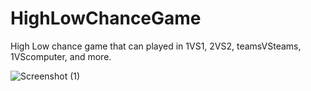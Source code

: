 # HighLowChanceGame
High Low chance game that can played in 1VS1, 2VS2, teamsVSteams, 1VScomputer, and more.

![Screenshot (1)](https://user-images.githubusercontent.com/43831507/95701139-c6429c00-0c16-11eb-96ea-f4d39243a8f7.png)

